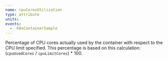 ```yaml
---
name: cpuCoresUtilization
type: attribute
units:
events:
  -  K8sContainerSample
---
```


Percentage of CPU cores actually used by the container with respect to the CPU limit specified. This percentage is based on this calculation: (`cpuUsedCores` / `cpuLimitCores`) * 100.